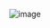![image](https://github.com/sanketpalkar9/snake-game/assets/120122187/ed18af07-93d7-444b-bbc8-a3f74bd13694)
